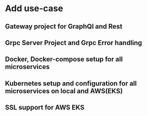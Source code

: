 # Add use-case

## Gateway project for GraphQl and Rest

## Grpc Server Project and Grpc Error handling

## Docker, Docker-compose setup for all microservices

## Kubernetes setup and configuration for all microservices on local and AWS(EKS)

## SSL support for AWS EKS 
